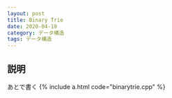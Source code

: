 ```yaml
---
layout: post
title: Binary Trie
date: 2020-04-19
category: データ構造
tags: データ構造
---
```


## 説明
あとで書く
{% include a.html code="binarytrie.cpp" %}
